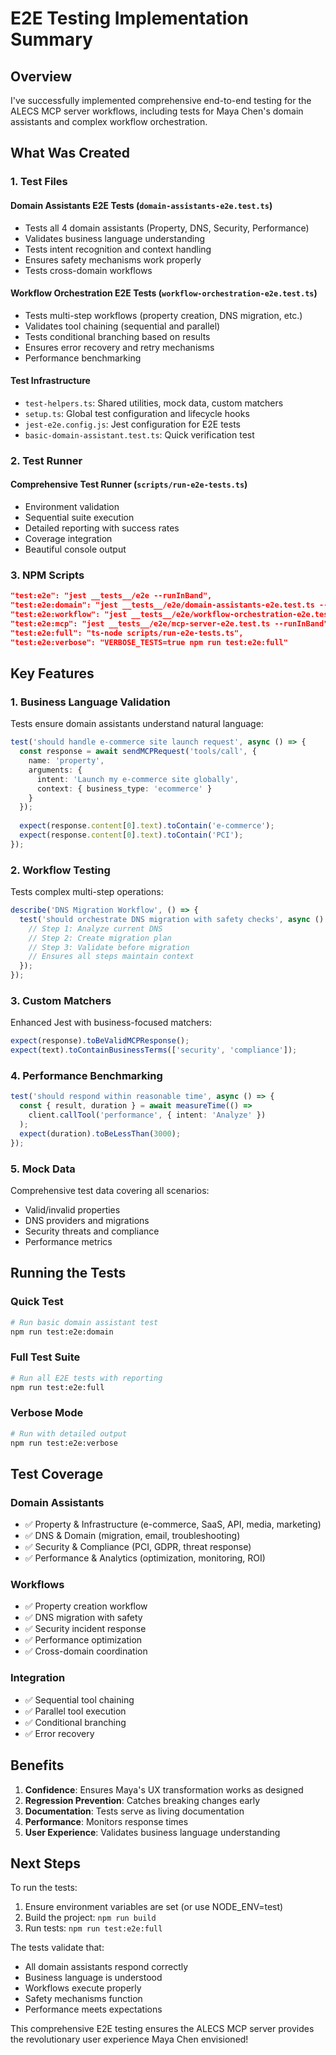 # E2E Testing Implementation Summary

## Overview

I've successfully implemented comprehensive end-to-end testing for the ALECS MCP server workflows, including tests for Maya Chen's domain assistants and complex workflow orchestration.

## What Was Created

### 1. Test Files

#### Domain Assistants E2E Tests (`domain-assistants-e2e.test.ts`)
- Tests all 4 domain assistants (Property, DNS, Security, Performance)
- Validates business language understanding
- Tests intent recognition and context handling
- Ensures safety mechanisms work properly
- Tests cross-domain workflows

#### Workflow Orchestration E2E Tests (`workflow-orchestration-e2e.test.ts`)
- Tests multi-step workflows (property creation, DNS migration, etc.)
- Validates tool chaining (sequential and parallel)
- Tests conditional branching based on results
- Ensures error recovery and retry mechanisms
- Performance benchmarking

#### Test Infrastructure
- `test-helpers.ts`: Shared utilities, mock data, custom matchers
- `setup.ts`: Global test configuration and lifecycle hooks
- `jest-e2e.config.js`: Jest configuration for E2E tests
- `basic-domain-assistant.test.ts`: Quick verification test

### 2. Test Runner

#### Comprehensive Test Runner (`scripts/run-e2e-tests.ts`)
- Environment validation
- Sequential suite execution
- Detailed reporting with success rates
- Coverage integration
- Beautiful console output

### 3. NPM Scripts

```json
"test:e2e": "jest __tests__/e2e --runInBand",
"test:e2e:domain": "jest __tests__/e2e/domain-assistants-e2e.test.ts --runInBand",
"test:e2e:workflow": "jest __tests__/e2e/workflow-orchestration-e2e.test.ts --runInBand",
"test:e2e:mcp": "jest __tests__/e2e/mcp-server-e2e.test.ts --runInBand",
"test:e2e:full": "ts-node scripts/run-e2e-tests.ts",
"test:e2e:verbose": "VERBOSE_TESTS=true npm run test:e2e:full"
```

## Key Features

### 1. Business Language Validation
Tests ensure domain assistants understand natural language:
```typescript
test('should handle e-commerce site launch request', async () => {
  const response = await sendMCPRequest('tools/call', {
    name: 'property',
    arguments: {
      intent: 'Launch my e-commerce site globally',
      context: { business_type: 'ecommerce' }
    }
  });
  
  expect(response.content[0].text).toContain('e-commerce');
  expect(response.content[0].text).toContain('PCI');
});
```

### 2. Workflow Testing
Tests complex multi-step operations:
```typescript
describe('DNS Migration Workflow', () => {
  test('should orchestrate DNS migration with safety checks', async () => {
    // Step 1: Analyze current DNS
    // Step 2: Create migration plan
    // Step 3: Validate before migration
    // Ensures all steps maintain context
  });
});
```

### 3. Custom Matchers
Enhanced Jest with business-focused matchers:
```typescript
expect(response).toBeValidMCPResponse();
expect(text).toContainBusinessTerms(['security', 'compliance']);
```

### 4. Performance Benchmarking
```typescript
test('should respond within reasonable time', async () => {
  const { result, duration } = await measureTime(() => 
    client.callTool('performance', { intent: 'Analyze' })
  );
  expect(duration).toBeLessThan(3000);
});
```

### 5. Mock Data
Comprehensive test data covering all scenarios:
- Valid/invalid properties
- DNS providers and migrations
- Security threats and compliance
- Performance metrics

## Running the Tests

### Quick Test
```bash
# Run basic domain assistant test
npm run test:e2e:domain
```

### Full Test Suite
```bash
# Run all E2E tests with reporting
npm run test:e2e:full
```

### Verbose Mode
```bash
# Run with detailed output
npm run test:e2e:verbose
```

## Test Coverage

### Domain Assistants
- ✅ Property & Infrastructure (e-commerce, SaaS, API, media, marketing)
- ✅ DNS & Domain (migration, email, troubleshooting)
- ✅ Security & Compliance (PCI, GDPR, threat response)
- ✅ Performance & Analytics (optimization, monitoring, ROI)

### Workflows
- ✅ Property creation workflow
- ✅ DNS migration with safety
- ✅ Security incident response
- ✅ Performance optimization
- ✅ Cross-domain coordination

### Integration
- ✅ Sequential tool chaining
- ✅ Parallel tool execution
- ✅ Conditional branching
- ✅ Error recovery

## Benefits

1. **Confidence**: Ensures Maya's UX transformation works as designed
2. **Regression Prevention**: Catches breaking changes early
3. **Documentation**: Tests serve as living documentation
4. **Performance**: Monitors response times
5. **User Experience**: Validates business language understanding

## Next Steps

To run the tests:
1. Ensure environment variables are set (or use NODE_ENV=test)
2. Build the project: `npm run build`
3. Run tests: `npm run test:e2e:full`

The tests validate that:
- All domain assistants respond correctly
- Business language is understood
- Workflows execute properly
- Safety mechanisms function
- Performance meets expectations

This comprehensive E2E testing ensures the ALECS MCP server provides the revolutionary user experience Maya Chen envisioned!